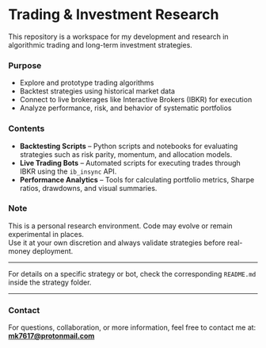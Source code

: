 # Trading & Investment Research

This repository is a workspace for my development and research in algorithmic trading and long-term investment strategies.

### Purpose

- Explore and prototype trading algorithms
- Backtest strategies using historical market data
- Connect to live brokerages like Interactive Brokers (IBKR) for execution
- Analyze performance, risk, and behavior of systematic portfolios

### Contents

- **Backtesting Scripts** – Python scripts and notebooks for evaluating strategies such as risk parity, momentum, and allocation models.
- **Live Trading Bots** – Automated scripts for executing trades through IBKR using the `ib_insync` API.
- **Performance Analytics** – Tools for calculating portfolio metrics, Sharpe ratios, drawdowns, and visual summaries.

### Note

This is a personal research environment. Code may evolve or remain experimental in places.  
Use it at your own discretion and always validate strategies before real-money deployment.

---

For details on a specific strategy or bot, check the corresponding `README.md` inside the strategy folder.

---

### Contact

For questions, collaboration, or more information, feel free to contact me at:  
**mk7617@protonmail.com**
